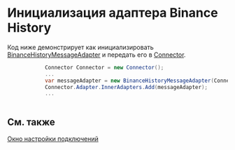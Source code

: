 # Инициализация адаптера Binance History

Код ниже демонстрирует как инициализировать [BinanceHistoryMessageAdapter](xref:StockSharp.BinanceHistory.BinanceHistoryMessageAdapter) и передать его в [Connector](xref:StockSharp.Algo.Connector).

```cs
			Connector Connector = new Connector();				
			...				
			var messageAdapter = new BinanceHistoryMessageAdapter(Connector.TransactionIdGenerator);
			Connector.Adapter.InnerAdapters.Add(messageAdapter);
			...	
							
```

## См. также

[Окно настройки подключений](../../../graphical_user_interface/connection_settings_window.md)
